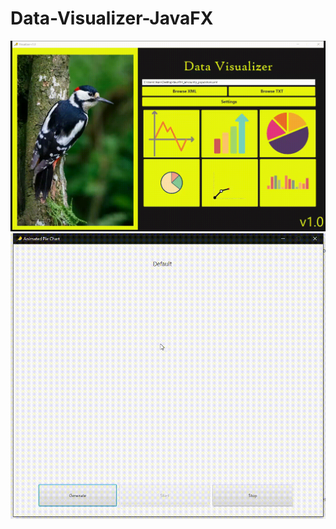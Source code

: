 # Data-Visualizer-JavaFX
![alt text](/img/1.gif "Logo Title Text 1")
![alt text](/img/2.gif "Logo Title Text 1")
